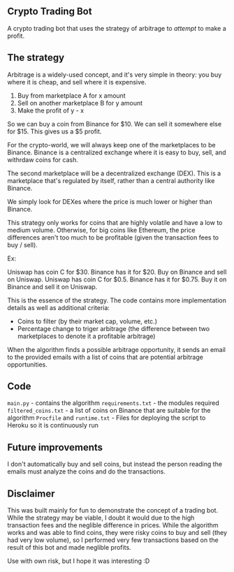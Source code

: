 ## Crypto Trading Bot

A crypto trading bot that uses the strategy of arbitrage to *attempt* to make a profit.

## The strategy

Arbitrage is a widely-used concept, and it's very simple in theory: you buy where it is cheap, and sell where it is expensive.

1) Buy from marketplace A for x amount
2) Sell on another marketplace B for y amount
3) Make the profit of y - x

So we can buy a coin from Binance for $10. We can sell it somewhere else for $15.
This gives us a $5 profit.

For the crypto-world, we will always keep one of the marketplaces to be Binance.
Binance is a centralized exchange where it is easy to buy, sell, and withrdaw coins for cash.

The second marketplace will be a decentralized exchange (DEX). This is a marketplace that's regulated by itself,
rather than a central authority like Binance.

We simply look for DEXes where the price is much lower or higher than Binance.

This strategy only works for coins that are highly volatile and have a low to medium volume.
Otherwise, for big coins like Ethereum, the price differences aren't too much to be profitable (given the transaction fees to buy / sell).

Ex:

Uniswap has coin C for $30. Binance has it for $20. Buy on Binance and sell on Uniswap.
Uniswap has coin C for $0.5. Binance has it for $0.75. Buy it on Binance and sell it on Uniswap.

This is the essence of the strategy. The code contains more implementation details as well as additional criteria:
- Coins to filter (by their market cap, volume, etc.)
- Percentage change to triger arbitrage (the difference between two marketplaces to denote it a profitable arbitrage)

When the algorithm finds a possible arbitrage opportunity, it sends an email to the provided emails with a list of coins
that are potential arbitrage opportunities.

## Code

`main.py` - contains the algorithm
`requirements.txt` - the modules required
`filtered_coins.txt` - a list of coins on Binance that are suitable for the algorithm
`Procfile` and `runtime.txt` - Files for deploying the script to Heroku so it is continuously run

## Future improvements

I don't automatically buy and sell coins, but instead the person reading the emails must analyze the coins and do the transactions.

## Disclaimer

This was built mainly for fun to demonstrate the concept of a trading bot.
While the strategy may be viable, I doubt it would due to the high transaction fees and the neglible difference in prices.
While the algorithm works and was able to find coins, they were risky coins to buy and sell (they had very low volume), so I performed
very few transactions based on the result of this bot and made neglible profits.

Use with own risk, but I hope it was interesting :D


